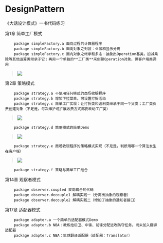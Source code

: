 # DesignPattern
《大话设计模式》一书代码练习

第1章 简单工厂模式
		
		package simpleFactory.a 面向过程的计算器程序
		package simpleFactory.b 面向对象之封装：业务和显示分离
		package simpleFactory.c 面向对象之继承和多态：抽象出Operation基类，加减乘除等其他运算类继承于它；再用一个单独的**工厂类**来创建Operation对象，供客户端类调用		

> ![](http://hi.csdn.net/attachment/201006/17/0_1276767125Ok7J.gif)

第2章 策略模式
	
		package strategy.a 不使用任何模式的商场收银程序
		package strategy.b 增加下拉菜单，可设置打折活动
		package strategy.c 简单工厂实现：让打折类和返利类继承于同一个父类；工厂类负责创建对象（不足是，每次维护或扩展收费方式都要改动工厂类）
		
> ![](http://hi.csdn.net/attachment/201006/19/0_1276989870q5S1.gif)
		
		package strategy.d 策略模式的简单Demo
		
> ![](http://hi.csdn.net/attachment/201006/19/0_12769899720BOF.gif)

		package strategy.e 商场收银程序的策略模式实现（不足是，判断用哪一个算法发生在客户端）

> ![](http://hi.csdn.net/attachment/201006/19/0_1276990048DO8H.gif)		
		
		package strategy.f 策略与简单工厂结合

第14章 观察者模式

        package observer.coupled 双向耦合的代码
        package observer.decouple1 解耦实践一（分离出抽象的观察者）
        package observer.decouple2 解耦实践二（增加了抽象的通知者接口）
        
第17章 适配器模式
        
        package adapter.a 一个简单的适配器模式Demo
        package adapter.b NBA：教练给后卫、中锋、前锋分配进攻防守任务，尚未加入翻译适配器
        package adapter.c NBA：篮球翻译适配器（适配器：Translator）
